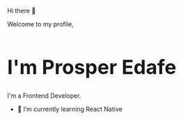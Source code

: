 Hi there 👋

Welcome to my profile,
<h1 style="font-size: 45px">I'm Prosper Edafe</h1>

I'm a Frontend Developer.

- 🌱 I’m currently learning React Native

